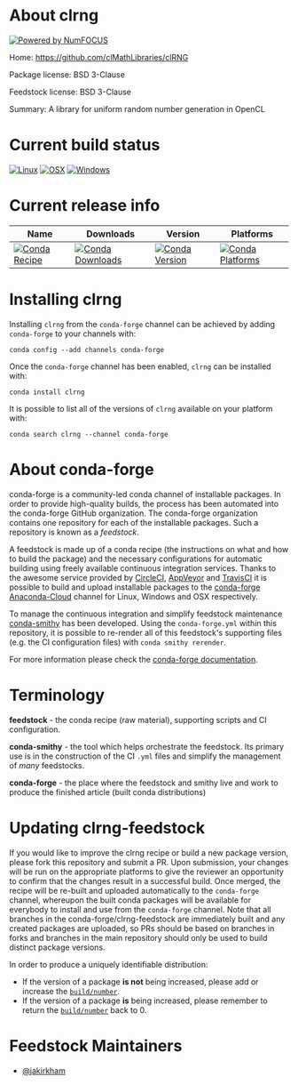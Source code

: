 About clrng
===========

[![Powered by NumFOCUS](https://img.shields.io/badge/powered%20by-NumFOCUS-orange.svg?style=flat&colorA=E1523D&colorB=007D8A)](http://numfocus.org)

Home: https://github.com/clMathLibraries/clRNG

Package license: BSD 3-Clause

Feedstock license: BSD 3-Clause

Summary: A library for uniform random number generation in OpenCL



Current build status
====================

[![Linux](https://img.shields.io/circleci/project/github/conda-forge/clrng-feedstock/master.svg?label=Linux)](https://circleci.com/gh/conda-forge/clrng-feedstock)
[![OSX](https://img.shields.io/travis/conda-forge/clrng-feedstock/master.svg?label=macOS)](https://travis-ci.org/conda-forge/clrng-feedstock)
[![Windows](https://img.shields.io/appveyor/ci/conda-forge/clrng-feedstock/master.svg?label=Windows)](https://ci.appveyor.com/project/conda-forge/clrng-feedstock/branch/master)

Current release info
====================

| Name | Downloads | Version | Platforms |
| --- | --- | --- | --- |
| [![Conda Recipe](https://img.shields.io/badge/recipe-clrng-green.svg)](https://anaconda.org/conda-forge/clrng) | [![Conda Downloads](https://img.shields.io/conda/dn/conda-forge/clrng.svg)](https://anaconda.org/conda-forge/clrng) | [![Conda Version](https://img.shields.io/conda/vn/conda-forge/clrng.svg)](https://anaconda.org/conda-forge/clrng) | [![Conda Platforms](https://img.shields.io/conda/pn/conda-forge/clrng.svg)](https://anaconda.org/conda-forge/clrng) |

Installing clrng
================

Installing `clrng` from the `conda-forge` channel can be achieved by adding `conda-forge` to your channels with:

```
conda config --add channels conda-forge
```

Once the `conda-forge` channel has been enabled, `clrng` can be installed with:

```
conda install clrng
```

It is possible to list all of the versions of `clrng` available on your platform with:

```
conda search clrng --channel conda-forge
```


About conda-forge
=================

conda-forge is a community-led conda channel of installable packages.
In order to provide high-quality builds, the process has been automated into the
conda-forge GitHub organization. The conda-forge organization contains one repository
for each of the installable packages. Such a repository is known as a *feedstock*.

A feedstock is made up of a conda recipe (the instructions on what and how to build
the package) and the necessary configurations for automatic building using freely
available continuous integration services. Thanks to the awesome service provided by
[CircleCI](https://circleci.com/), [AppVeyor](https://www.appveyor.com/)
and [TravisCI](https://travis-ci.org/) it is possible to build and upload installable
packages to the [conda-forge](https://anaconda.org/conda-forge)
[Anaconda-Cloud](https://anaconda.org/) channel for Linux, Windows and OSX respectively.

To manage the continuous integration and simplify feedstock maintenance
[conda-smithy](https://github.com/conda-forge/conda-smithy) has been developed.
Using the ``conda-forge.yml`` within this repository, it is possible to re-render all of
this feedstock's supporting files (e.g. the CI configuration files) with ``conda smithy rerender``.

For more information please check the [conda-forge documentation](https://conda-forge.org/docs/).

Terminology
===========

**feedstock** - the conda recipe (raw material), supporting scripts and CI configuration.

**conda-smithy** - the tool which helps orchestrate the feedstock.
                   Its primary use is in the construction of the CI ``.yml`` files
                   and simplify the management of *many* feedstocks.

**conda-forge** - the place where the feedstock and smithy live and work to
                  produce the finished article (built conda distributions)


Updating clrng-feedstock
========================

If you would like to improve the clrng recipe or build a new
package version, please fork this repository and submit a PR. Upon submission,
your changes will be run on the appropriate platforms to give the reviewer an
opportunity to confirm that the changes result in a successful build. Once
merged, the recipe will be re-built and uploaded automatically to the
`conda-forge` channel, whereupon the built conda packages will be available for
everybody to install and use from the `conda-forge` channel.
Note that all branches in the conda-forge/clrng-feedstock are
immediately built and any created packages are uploaded, so PRs should be based
on branches in forks and branches in the main repository should only be used to
build distinct package versions.

In order to produce a uniquely identifiable distribution:
 * If the version of a package **is not** being increased, please add or increase
   the [``build/number``](https://conda.io/docs/user-guide/tasks/build-packages/define-metadata.html#build-number-and-string).
 * If the version of a package **is** being increased, please remember to return
   the [``build/number``](https://conda.io/docs/user-guide/tasks/build-packages/define-metadata.html#build-number-and-string)
   back to 0.

Feedstock Maintainers
=====================

* [@jakirkham](https://github.com/jakirkham/)

